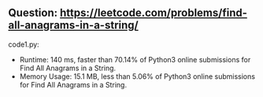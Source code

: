## Question: https://leetcode.com/problems/find-all-anagrams-in-a-string/

code1.py:
* Runtime: 140 ms, faster than 70.14% of Python3 online submissions for Find All Anagrams in a String.
* Memory Usage: 15.1 MB, less than 5.06% of Python3 online submissions for Find All Anagrams in a String.